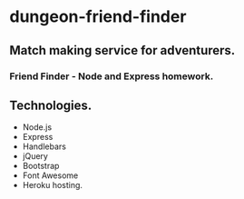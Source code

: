 # dungeon-friend-finder

## Match making service for adventurers.
### Friend Finder - Node and Express homework.

## Technologies.
* Node.js
* Express
* Handlebars
* jQuery
* Bootstrap
* Font Awesome
* Heroku hosting.

